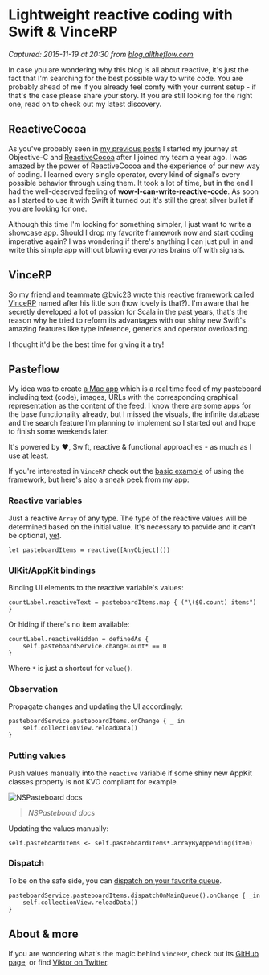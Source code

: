 # Lightweight reactive coding with Swift & VinceRP

_Captured: 2015-11-19 at 20:30 from [blog.alltheflow.com](https://blog.alltheflow.com/lightweight-reactive-coding-with-swift-and-vincerp/)_

In case you are wondering why this blog is all about reactive, it's just the fact that I'm searching for the best possible way to write code. You are probably ahead of me if you already feel comfy with your current setup - if that's the case please share your story. If you are still looking for the right one, read on to check out my latest discovery.

## ReactiveCocoa

As you've probably seen in [my previous posts](https://blog.alltheflow.com/tag/reactive/) I started my journey at Objective-C and [ReactiveCocoa](https://github.com/ReactiveCocoa/ReactiveCocoa) after I joined my team a year ago. I was amazed by the power of ReactiveCocoa and the experience of our new way of coding. I learned every single operator, every kind of signal's every possible behavior through using them. It took a lot of time, but in the end I had the well-deserved feeling of **wow-I-can-write-reactive-code**. As soon as I started to use it with Swift it turned out it's still the great silver bullet if you are looking for one.

Although this time I'm looking for something simpler, I just want to write a showcase app. Should I drop my favorite framework now and start coding imperative again? I was wondering if there's anything I can just pull in and write this simple app without blowing everyones brains off with signals.

## VinceRP

So my friend and teammate [@bvic23](https://twitter.com/bvic23) wrote this reactive [framework called VinceRP](https://github.com/bvic23/VinceRP/) named after his little son (how lovely is that?). I'm aware that he secretly developed a lot of passion for Scala in the past years, that's the reason why he tried to reform its advantages with our shiny new Swift's amazing features like type inference, generics and operator overloading.

I thought it'd be the best time for giving it a try!

## Pasteflow

My idea was to create [a Mac app](https://github.com/alltheflow/pasteflow) which is a real time feed of my pasteboard including text (code), images, URLs with the corresponding graphical representation as the content of the feed. I know there are some apps for the base functionality already, but I missed the visuals, the infinite database and the search feature I'm planning to implement so I started out and hope to finish some weekends later.

It's powered by ❤, Swift, reactive & functional approaches - as much as I use at least.

If you're interested in `VinceRP` check out the [basic example](https://github.com/bvic23/VinceRP/tree/master/examples/BasicExample/BasicExample) of using the framework, but here's also a sneak peek from my app:

### Reactive variables

Just a reactive `Array` of any type. The type of the reactive values will be determined based on the initial value. It's necessary to provide and it can't be optional, [yet](https://github.com/bvic23/VinceRP/issues/16).
    
    
    let pasteboardItems = reactive([AnyObject]())  
    

### UIKit/AppKit bindings

Binding UI elements to the reactive variable's values:
    
    
    countLabel.reactiveText = pasteboardItems.map { ("\($0.count) items") }
    

Or hiding if there's no item available:
    
    
    countLabel.reactiveHidden = definedAs {  
        self.pasteboardService.changeCount* == 0
    }
    

Where `*` is just a shortcut for `value()`.

### Observation

Propagate changes and updating the UI accordingly:
    
    
    pasteboardService.pasteboardItems.onChange { _ in  
        self.collectionView.reloadData() 
    }
    

### Putting values

Push values manually into the `reactive` variable if some shiny new AppKit classes property is not KVO compliant for example.

![NSPasteboard docs](https://blog.alltheflow.com/content/images/2015/11/Screen-Shot-2015-11-17-at-11-23-55.png)

> _NSPasteboard docs_

Updating the values manually:
    
    
    self.pasteboardItems <- self.pasteboardItems*.arrayByAppending(item)  
    

### Dispatch

To be on the safe side, you can [dispatch on your favorite queue](https://github.com/bvic23/VinceRP/blob/f6d2268dc091071c2b6a913227867a5eb7e1fbc5/VinceRP/Threading/Dispatchable.swift#L10).
    
    
    pasteboardService.pasteboardItems.dispatchOnMainQueue().onChange { _in  
        self.collectionView.reloadData() 
    }
    

## About & more

If you are wondering what's the magic behind `VinceRP`, check out its [GitHub page](https://github.com/bvic23/VinceRP/), or find [Viktor on Twitter](https://blog.alltheflow.com/lightweight-reactive-coding-with-swift-and-vincerp/\(https://twitter.com/bvic23\)).
